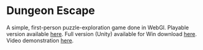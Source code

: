 # Dungeon Escape

A simple, first-person puzzle-exploration game done in WebGl.
Playable version available [here](https://vatavazz.github.io/dungeon_escape/game.html).
Full version (Unity) available for Win download [here](http://lgm.fri.uni-lj.si/~ciril/rgti-2016-17b/RaidTheDungeon/RTD.zip).
Video demonstration [here](https://www.youtube.com/watch?v=1gxKW41-StM).
